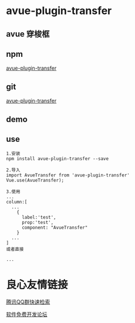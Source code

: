 # avue-plugin-transfer

## avue 穿梭框

## npm
[avue-plugin-transfer](https://www.npmjs.com/package/avue-plugin-transfer)

## git
[avue-plugin-transfer](https://gitee.com/smallweigit/avue-plugin-transfer)

## demo
 
   
 

## use
```
1.安装
npm install avue-plugin-transfer --save

2.导入
import AvueTransfer from 'avue-plugin-transfer'
Vue.use(AvueTransfer);

3.使用
...
column:[
  ...
    {
      label:'test',
      prop:'test',
      component: "AvueTransfer"
    }
  ...
]
或者直接
  
...
```




 # 良心友情链接

[腾讯QQ群快速检索](http://u.720life.cn/s/8cf73f7c)

[软件免费开发论坛](http://u.720life.cn/s/bbb01dc0)